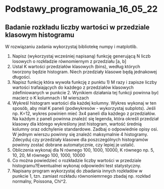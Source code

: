 # Podstawy_programowania_16_05_22

## Badanie rozkładu liczby wartości w przedziale klasowym histogramu

W rozwiązaniu zadania wykorzystaj bibliotekę numpy i matplotlib. 

1) Napisz (wykorzystaj wcześniej napisaną) funkcję generującą N liczb losowych o rozkładzie równomiernym z przedziału [a, b]
2) Ustal K wartości przedziałów klasowych (bins), według których tworzony będzie histogram. Niech przedziały klasowe będą jednakowej długości.
3) Napisz funkcję która wywoła funkcję z punktu 1) M razy i zapisze liczby wartości trafaiających do każdego z przedziałów klasowych zdefiniowanych w punkcie 2. Wynikiem działania tej funkcji powinna być macierz o K kolumnach i M wierszach
4) Wykreśl histogram wartości dla każdej kolumny. Wykres wykonaj w ten sposób, aby miał K paneli (podwykresów - wykorzystaj subplots). Jeśli np. K=12, wykres powinien mieć 3x4 paneli dla każdego z przedziałów. Na każdym z paneli powinna znależć się legenda, która określi przedział klasowy dla którego wykreślony jest histogram, wartość średnią kolumny oraz odchylenie standardowe. Zadbaj o odpowiednie opisy osi. W jednym wierszu powinny się znaleźć maksymalnie 4 histogramy. Zdecyduj czy przedziały klasowe dla poszczególnych histogramów powinny zostać dobrane automatycznie, czy lepiej je ustalić.
5) Obliczenia wykonaj dla N równego 100, 1000, 10000, K równego np. 5, 10, 20, M równego 100, 1000, 10000
6) Co można powiedzieć o rozkładzie liczby wartości w przedziale histogramu?Ewentualnei wykonaj odpowiedni test statystyczny.
7) Napisany program wykorzystaj do zbadania innych rozkładów w punkcie 1, tzn. zamiast rozkładu równoniemrnego zbadaj np. rozkład normalny, Poissona, Chi^2. 
